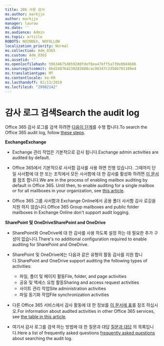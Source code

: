 ```yaml
---
title: 286 사용 감사
ms.author: markjjo
author: markjjo
manager: lauraw
ms.date: ''
ms.audience: Admin
ms.topic: article
ROBOTS: NOINDEX, NOFOLLOW
localization_priority: Normal
ms.collection: Adm_O365
ms.custom: Adm_O365
ms.assetid: ''
ms.openlocfilehash: 59634675d859280fdef8ea476ff5a739e0684b86
ms.sourcegitcommit: 6bd248764239282688cac98347c2356b701389e4
ms.translationtype: MT
ms.contentlocale: ko-KR
ms.lasthandoff: 02/13/2019
ms.locfileid: "29982142"
---
```

# <a name="search-the-audit-log"></a><span data-ttu-id="8dc7e-102">감사 로그 검색</span><span class="sxs-lookup"><span data-stu-id="8dc7e-102">Search the audit log</span></span>

<span data-ttu-id="8dc7e-103">Office 365 감사 로그를 검색 하려면 [다음이 단계](https://docs.microsoft.com/office365/securitycompliance/search-the-audit-log-in-security-and-compliance#search-the-audit-log)를 수행 합니다.</span><span class="sxs-lookup"><span data-stu-id="8dc7e-103">To search the Office 365 audit log, follow [these steps](https://docs.microsoft.com/office365/securitycompliance/search-the-audit-log-in-security-and-compliance#search-the-audit-log).</span></span> 

<span data-ttu-id="8dc7e-104">**Exchange**</span><span class="sxs-lookup"><span data-stu-id="8dc7e-104">**Exchange**</span></span>

- <span data-ttu-id="8dc7e-105">Exchange 관리 작업은 기본적으로 감사 됩니다.</span><span class="sxs-lookup"><span data-stu-id="8dc7e-105">Exchange admin activities are audited by default.</span></span>

- <span data-ttu-id="8dc7e-p101">Office 365에서 기본적으로 사서함 감사를 사용 하면 진행 있습니다. 그때까지 단일 사서함에 대 한 또는 조직에서 모든 사서함에 대 한 감사를 활성화 하려면 [이 문서](https://docs.microsoft.com/office365/securitycompliance/enable-mailbox-auditing)를 참조 합니다.</span><span class="sxs-lookup"><span data-stu-id="8dc7e-p101">We are in the process of enabling mailbox auditing by default in Office 365. Until then, to enable auditing for a single mailbox or for all mailboxes in your organization, see  [this article](https://docs.microsoft.com/office365/securitycompliance/enable-mailbox-auditing).</span></span>

- <span data-ttu-id="8dc7e-108">Office 365 그룹 사서함과 Exchange Online에서 공용 폴더 사서함 감사 로깅을 지원 하지 않습니다.</span><span class="sxs-lookup"><span data-stu-id="8dc7e-108">Office 365 Group mailboxes and public folder mailboxes in Exchange Online don't support audit logging.</span></span>

<span data-ttu-id="8dc7e-109">**SharePoint 및 OneDrive**</span><span class="sxs-lookup"><span data-stu-id="8dc7e-109">**SharePoint and OneDrive**</span></span>

- <span data-ttu-id="8dc7e-110">SharePoint와 OneDrive에 대 한 감사를 사용 하도록 설정 하는 데 필요한 추가 구성이 없습니다.</span><span class="sxs-lookup"><span data-stu-id="8dc7e-110">There's no additional configuration required to enable auditing for SharePoint and OneDrive.</span></span>

- <span data-ttu-id="8dc7e-111">SharePoint 및 OneDrive에는 다음과 같은 유형의 활동 감사를 지원 합니다.</span><span class="sxs-lookup"><span data-stu-id="8dc7e-111">SharePoint and OneDrive support auditing the following types of activities:</span></span> 

    - <span data-ttu-id="8dc7e-112">파일, 폴더 및 페이지 활동</span><span class="sxs-lookup"><span data-stu-id="8dc7e-112">File, folder, and page activities</span></span>
    - <span data-ttu-id="8dc7e-113">공유 및 액세스 요청 활동</span><span class="sxs-lookup"><span data-stu-id="8dc7e-113">Sharing and access request activities</span></span>
    - <span data-ttu-id="8dc7e-114">사이트 관리 작업</span><span class="sxs-lookup"><span data-stu-id="8dc7e-114">Site administration activities</span></span>
    - <span data-ttu-id="8dc7e-115">파일 동기화 작업</span><span class="sxs-lookup"><span data-stu-id="8dc7e-115">File synchronization activities</span></span>

- <span data-ttu-id="8dc7e-116">다른 Office 365 서비스에서 감사 활동에 대 한 정보를 [이 문서에 표](https://docs.microsoft.com/office365/securitycompliance/search-the-audit-log-in-security-and-compliance#audited-activities)를 참조 하십시오.</span><span class="sxs-lookup"><span data-stu-id="8dc7e-116">For information about audited activities in other Office 365 services, see  [the table in this article](https://docs.microsoft.com/office365/securitycompliance/search-the-audit-log-in-security-and-compliance#audited-activities).</span></span>

- <span data-ttu-id="8dc7e-117">여기서 감사 로그를 검색 하는 방법에 대 한 질문과 대답 [질문과 대답](https://docs.microsoft.com/office365/securitycompliance/search-the-audit-log-in-security-and-compliance#frequently-asked-questions) 의 목록입니다.</span><span class="sxs-lookup"><span data-stu-id="8dc7e-117">Here a list of frequently asked questions [frequently asked questions](https://docs.microsoft.com/office365/securitycompliance/search-the-audit-log-in-security-and-compliance#frequently-asked-questions) about searching the audit log.</span></span>